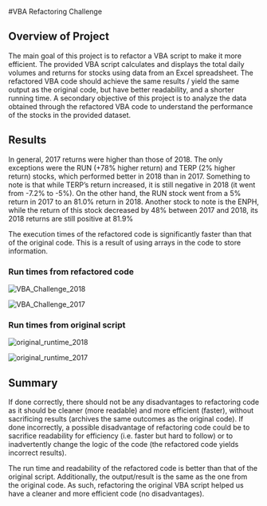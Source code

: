 #VBA Refactoring Challenge

## Overview of Project
The main goal of this project is to refactor a VBA script to make it more efficient. The provided VBA script calculates and displays the total daily volumes and returns for stocks using  data from an Excel spreadsheet. The refactored VBA code should achieve the same results / yield the same output as the original code, but have better readability, and a shorter running time. A secondary objective of this project is to analyze the data obtained through the refactored VBA code to understand the performance of the stocks in the provided dataset. 

## Results
In general, 2017 returns were higher than those of 2018.  The only exceptions were the RUN (+78% higher return) and TERP (2% higher return) stocks, which performed better in 2018 than in 2017. Something to note is that while TERP’s return increased, it is still negative in 2018 (it went from -7.2% to -5%). On the other hand, the RUN stock went from a 5% return in 2017 to an 81.0% return in 2018. Another stock to note is the ENPH, while the return of this stock decreased by 48% between 2017 and 2018, its 2018 returns are still positive at 81.9%

The execution times of the refactored code is significantly faster than that of the original code. This is a result of using arrays in the code to store information.  

### Run times from refactored code
![VBA_Challenge_2018](https://user-images.githubusercontent.com/61717854/152666046-14cc4915-e0d9-4349-a3e4-3fdd69153470.PNG)

![VBA_Challenge_2017](https://user-images.githubusercontent.com/61717854/152666068-3743cde4-a29a-49d1-8621-6b03906b3214.PNG)

### Run times from original script

![original_runtime_2018](https://user-images.githubusercontent.com/61717854/152666509-a7922abe-f5a3-4e03-b51a-aa0a2fa12bdd.PNG)

![original_runtime_2017](https://user-images.githubusercontent.com/61717854/152666512-da6bc328-f34b-41f5-b3b5-9c71f3e18490.PNG)


## Summary
If done correctly, there should not be any disadvantages to refactoring code as it should be cleaner (more readable) and more efficient (faster), without sacrificing results (archives the same outcomes as the original code). If done incorrectly, a possible disadvantage of refactoring code could be to sacrifice readability for efficiency (i.e. faster but hard to follow) or to inadvertently change the logic of the code (the refactored code yields incorrect results).  

The run time and readability of the refactored code is better than that of the original script. Additionally, the output/result is the same as the one from the original code. As such, refactoring the original VBA script helped us have a cleaner and more efficient code (no disadvantages).  
